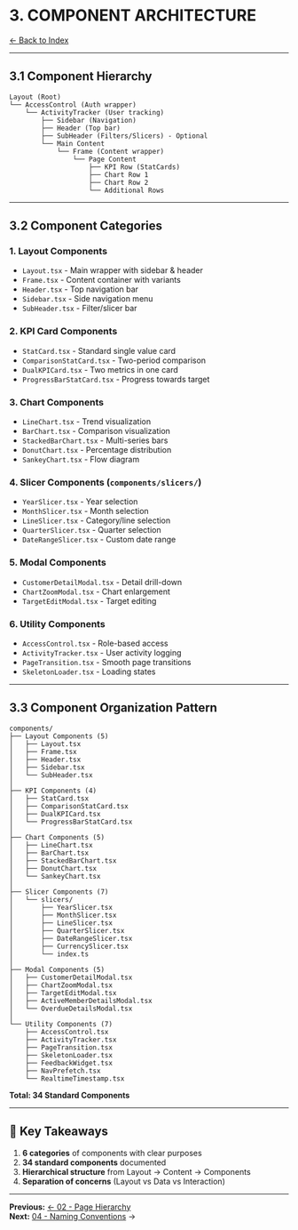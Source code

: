 # 3. COMPONENT ARCHITECTURE

[← Back to Index](./00-INDEX.md)

---

## 3.1 Component Hierarchy

```
Layout (Root)
└── AccessControl (Auth wrapper)
    └── ActivityTracker (User tracking)
        ├── Sidebar (Navigation)
        ├── Header (Top bar)
        ├── SubHeader (Filters/Slicers) - Optional
        └── Main Content
            └── Frame (Content wrapper)
                └── Page Content
                    ├── KPI Row (StatCards)
                    ├── Chart Row 1
                    ├── Chart Row 2
                    └── Additional Rows
```

---

## 3.2 Component Categories

### 1. Layout Components
- `Layout.tsx` - Main wrapper with sidebar & header
- `Frame.tsx` - Content container with variants
- `Header.tsx` - Top navigation bar
- `Sidebar.tsx` - Side navigation menu
- `SubHeader.tsx` - Filter/slicer bar

### 2. KPI Card Components
- `StatCard.tsx` - Standard single value card
- `ComparisonStatCard.tsx` - Two-period comparison
- `DualKPICard.tsx` - Two metrics in one card
- `ProgressBarStatCard.tsx` - Progress towards target

### 3. Chart Components
- `LineChart.tsx` - Trend visualization
- `BarChart.tsx` - Comparison visualization
- `StackedBarChart.tsx` - Multi-series bars
- `DonutChart.tsx` - Percentage distribution
- `SankeyChart.tsx` - Flow diagram

### 4. Slicer Components (`components/slicers/`)
- `YearSlicer.tsx` - Year selection
- `MonthSlicer.tsx` - Month selection
- `LineSlicer.tsx` - Category/line selection
- `QuarterSlicer.tsx` - Quarter selection
- `DateRangeSlicer.tsx` - Custom date range

### 5. Modal Components
- `CustomerDetailModal.tsx` - Detail drill-down
- `ChartZoomModal.tsx` - Chart enlargement
- `TargetEditModal.tsx` - Target editing

### 6. Utility Components
- `AccessControl.tsx` - Role-based access
- `ActivityTracker.tsx` - User activity logging
- `PageTransition.tsx` - Smooth page transitions
- `SkeletonLoader.tsx` - Loading states

---

## 3.3 Component Organization Pattern

```
components/
├── Layout Components (5)
│   ├── Layout.tsx
│   ├── Frame.tsx
│   ├── Header.tsx
│   ├── Sidebar.tsx
│   └── SubHeader.tsx
│
├── KPI Components (4)
│   ├── StatCard.tsx
│   ├── ComparisonStatCard.tsx
│   ├── DualKPICard.tsx
│   └── ProgressBarStatCard.tsx
│
├── Chart Components (5)
│   ├── LineChart.tsx
│   ├── BarChart.tsx
│   ├── StackedBarChart.tsx
│   ├── DonutChart.tsx
│   └── SankeyChart.tsx
│
├── Slicer Components (7)
│   └── slicers/
│       ├── YearSlicer.tsx
│       ├── MonthSlicer.tsx
│       ├── LineSlicer.tsx
│       ├── QuarterSlicer.tsx
│       ├── DateRangeSlicer.tsx
│       ├── CurrencySlicer.tsx
│       └── index.ts
│
├── Modal Components (5)
│   ├── CustomerDetailModal.tsx
│   ├── ChartZoomModal.tsx
│   ├── TargetEditModal.tsx
│   ├── ActiveMemberDetailsModal.tsx
│   └── OverdueDetailsModal.tsx
│
└── Utility Components (7)
    ├── AccessControl.tsx
    ├── ActivityTracker.tsx
    ├── PageTransition.tsx
    ├── SkeletonLoader.tsx
    ├── FeedbackWidget.tsx
    ├── NavPrefetch.tsx
    └── RealtimeTimestamp.tsx
```

**Total: 34 Standard Components**

---

## 📌 Key Takeaways

1. **6 categories** of components with clear purposes
2. **34 standard components** documented
3. **Hierarchical structure** from Layout → Content → Components
4. **Separation of concerns** (Layout vs Data vs Interaction)

---

**Previous:** [← 02 - Page Hierarchy](./02-PAGE-HIERARCHY.md)  
**Next:** [04 - Naming Conventions](./04-NAMING-CONVENTIONS.md) →

